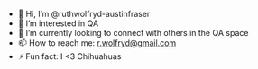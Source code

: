 - 👋 Hi, I’m @ruthwolfryd-austinfraser
- 👀 I’m interested in QA
- 🌱 I’m currently looking to connect with others in the QA space
- 📫 How to reach me: r.wolfryd@gmail.com
- ⚡ Fun fact: I <3 Chihuahuas 

